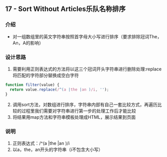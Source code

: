 ## 17 - Sort Without Articles乐队名称排序

### 介绍

- 对一组数组里的英文字符串按照首字母大小写进行排序（要求排除冠词The，An，A的影响）

### 设计思路

1. 需要利用正则表达式的方法将以这三个冠词开头字符串进行删除处理:replace将匹配的字符部分替换成空白字符

```js
function filter(value) {
  return value.replace(/^(a |the |an )/i, '');
}
```

2. 调用sort方法，对数组进行排序，字符串内部有自己一套比较方式，再遍历比较的过程里我们需要对字符串进行第一步的处理工作后才能比较
3. 将结果用map方法和字符串模板处理成HTML，展示结果到页面

### 说明

1. 正则表达式：/^(a |the |an )/i
2. 以a，the，an开头的字符串（i不包含大小写）

